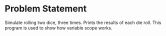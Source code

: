 # **Problem Statement**

Simulate rolling two dice, three times. Prints the results of each die roll. This program is used to show how variable scope works.

